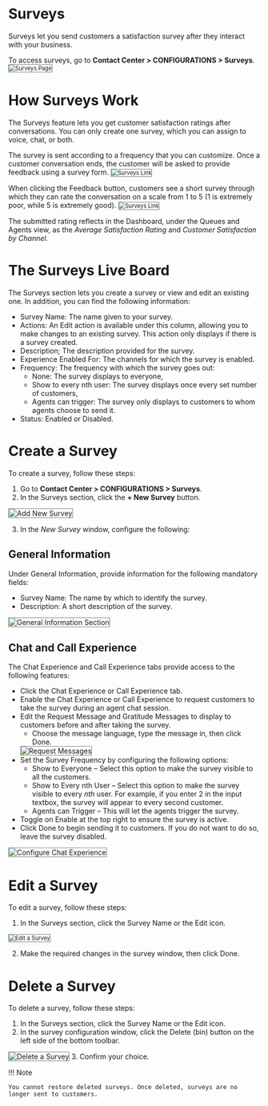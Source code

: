 # Surveys

Surveys let you send customers a satisfaction survey after they interact with your business.

To access surveys, go to **Contact Center > CONFIGURATIONS > Surveys**.
<img src="../images/surveys-page.png" alt="Surveys Page" title="Surveys Page" style="border: 1px solid gray; zoom:80%;">

# How Surveys Work

The Surveys feature lets you get customer satisfaction ratings after conversations. You can only create one survey, which you can assign to voice, chat, or both.

The survey is sent according to a frequency that you can customize. Once a customer conversation ends, the customer will be asked to provide feedback using a survey form.
<img src="../images/survey-link.png" alt="Surveys Link" title="Survey Link" style="border: 1px solid gray; zoom:80%;">

When clicking the Feedback button, customers see a short survey through which they can rate the conversation on a scale from 1 to 5 (1 is extremely poor, while 5 is extremely good).
<img src="../images/survey-link.png" alt="Surveys Link" title="Survey Link" style="border: 1px solid gray; zoom:80%;">

The submitted rating reflects in the Dashboard, under the Queues and Agents view, as the _Average Satisfaction Rating_ and _Customer Satisfaction by Channel._

# The Surveys Live Board

The Surveys section lets you create a survey or view and edit an existing one. In addition, you can find the following information:

* Survey Name: The name given to your survey.
* Actions: An Edit action is available under this column, allowing you to make changes to an existing survey. This action only displays if there is a survey created.
* Description; The description provided for the survey.
* Experience Enabled For: The channels for which the survey is enabled.
* Frequency: The frequency with which the survey goes out: 
    * None: The survey displays to everyone,
    * Show to every nth user: The survey displays once every set number of customers,
    * Agents can trigger: The survey only displays to customers to whom agents choose to send it.
* Status: Enabled or Disabled.

# Create a Survey

To create a survey, follow these steps:

1. Go to **Contact Center > CONFIGURATIONS > Surveys**.
2. In the Surveys section, click the **+ New Survey** button.
<img src="../images/new-survey-button.png" alt="Add New Survey" title="Add New Survey" style="border: 1px solid gray; zoom:100%;">

3. In the _New Survey_ window, configure the following:

## General Information

Under General Information, provide information for the following mandatory fields:

* Survey Name: The name by which to identify the survey.
* Description: A short description of the survey.
<img src="../images/general-information-section.png" alt="General Information Section" title="General Information Section" style="border: 1px solid gray; zoom:100%;">

## Chat and Call Experience

The Chat Experience and Call Experience tabs provide access to the following features:

* Click the Chat Experience or Call Experience tab.
* Enable the Chat Experience or Call Experience to request customers to take the survey during an agent chat session.
* Edit the Request Message and Gratitude Messages to display to customers before and after taking the survey.
    * Choose the message language, type the message in, then click Done.
    <img src="../images/request-messages.gif" alt="Request Messages" title="Request Messages" style="border: 1px solid gray; zoom:100%;">
* Set the Survey Frequency by configuring the following options:
    * Show to Everyone – Select this option to make the survey visible to all the customers.
    * Show to Every nth User – Select this option to make the survey visible to every _nth_ user. For example, if you enter 2 in the input textbox, the survey will appear to every second customer.
    * Agents can Trigger – This will let the agents trigger the survey.
* Toggle on Enable at the top right to ensure the survey is active.
* Click Done to begin sending it to customers. If you do not want to do so, leave the survey disabled.
<img src="../images/chat-experience.png" alt="Configure Chat Experience" title="Configure Chat Experience" style="border: 1px solid gray; zoom:100%;">

# Edit a Survey

To edit a survey, follow these steps:

1. In the Surveys section, click the Survey Name or the Edit icon.
<img src="../images/edit-suvey.png" alt="Edit a Survey" title="Edit a Survey" style="border: 1px solid gray; zoom:80%;">

2. Make the required changes in the survey window, then click Done.

# Delete a Survey

To delete a survey, follow these steps:

1. In the Surveys section, click the Survey Name or the Edit icon.
2. In the survey configuration window, click the Delete (bin) button on the left side of the bottom toolbar.
<img src="../images/delete-survey.png" alt="Delete a Survey" title="Delete a Survey" style="border: 1px solid gray; zoom:100%;">
3. Confirm your choice.

!!! Note

    You cannot restore deleted surveys. Once deleted, surveys are no longer sent to customers.

